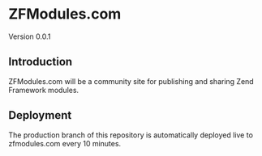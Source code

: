ZFModules.com
=============
Version 0.0.1

Introduction
------------
ZFModules.com will be a community site for publishing and sharing Zend Framework
modules.

Deployment
----------
The production branch of this repository is automatically deployed live to
zfmodules.com every 10 minutes.
